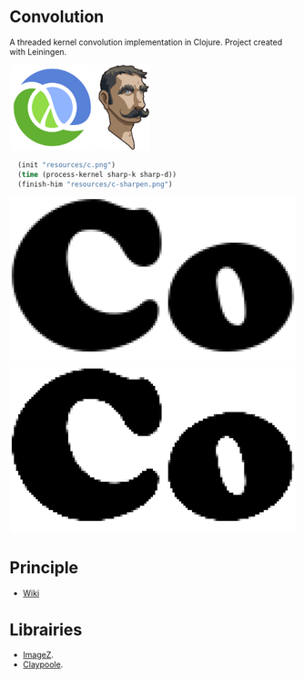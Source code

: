 # Convolution
A threaded kernel convolution implementation in Clojure. Project created with Leiningen.

<img src="doc/Clojure_logo.png" height="150"> <img src="doc/leiningen.jpg" height="150">


```clojure
  (init "resources/c.png")
  (time (process-kernel sharp-k sharp-d))
  (finish-him "resources/c-sharpen.png")
```

<img src="doc/crop_c.png"> <img src="doc/crop_c_sharpen.png">


# Principle
- [Wiki](https://en.wikipedia.org/wiki/Kernel_(image_processing))

# Librairies
- [ImageZ](https://github.com/mikera/imagez).
- [Claypoole](https://github.com/clj-commons/claypoole).
